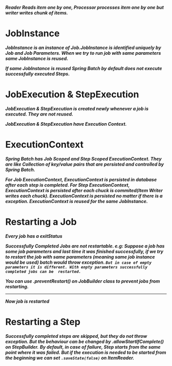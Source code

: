 ***Reader Reads item one by one, Processor processes item one by one but writer writes chunk of items.***

# JobInstance

***JobInstance is an instance of Job.JobInstance is identified uniquely by Job and Job Parameters.
When we try to run job with same parameters same JobInstance is reused.***

***If same JobInstance is reused Spring Batch by default does not execute successfully executed Steps.***

# JobExecution & StepExecution

***JobExecution & StepExecution is created newly whenever a job is executed. They are not reused.***

***JobExecution & StepExecution have Execution Context.***

# ExecutionContext

***Spring Batch has Job Scoped and Step Scoped ExecutionContext. They are like Collection of key/value pairs that are
persisted and controlled by Spring Batch.***

***For Job ExecutionContext, ExecutionContext is persisted in database after each step is completed. For Step
ExecutionContext,
ExecutionContext is persisted after each chuck is commited(Item Writer writes each chuck). ExecutionContext is persisted
no matter if there is a exception. ExecutionContext is reused for the same JobInstance.***

# Restarting a Job

***Every job has a exitStatus***

***Successfully Completed Jobs are not restartable. e.g: Suppose a job has some job parameters and last time it was
finished
successfully, if we try to restart the job with same parameters (meaning same job instance would be used) batch would
throw
exception.
`But in case of empty parameters it is different. With enpty parameters successfully completed jobs can be 
restarted.`***

***You can use .preventRestart() on JobBuilder class to prevent jobs from restarting.***

---

***Now job is restarted***

# Restarting a Step

***Successfully completed steps are skipped, but they do not throw exception. But the behaviour can be changed by
.allowStartIfComplete() on StepBuilder.***
***By default, in case of failure, Step starts from the same point where it was failed. But if the execution is needed
to
be started from the beginning we can set `.saveState(false)` on ItemReader.***